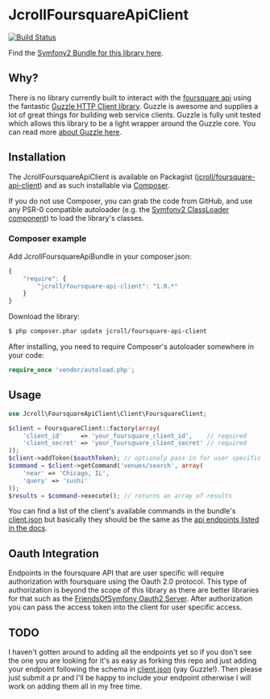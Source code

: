 # JcrollFoursquareApiClient

[![Build Status](https://travis-ci.org/jcroll/foursquare-api-client.png)](https://travis-ci.org/jcroll/foursquare-api-client)

Find the [Symfony2 Bundle for this library here](https://github.com/jcroll/foursquare-api-bundle).

## Why?

There is no library currently built to interact with the [foursquare api](https://developer.foursquare.com/) using the fantastic
[Guzzle HTTP Client library](https://github.com/guzzle/guzzle). Guzzle is awesome and supplies a lot of great things
for building web service clients. Guzzle is fully unit tested which allows this library to be a light wrapper around the Guzzle
core. You can read more [about Guzzle here](http://guzzlephp.org/).

## Installation

The JcrollFoursquareApiClient is available on Packagist ([jcroll/foursquare-api-client](https://packagist.org/packages/jcroll/foursquare-api-client))
and as such installable via [Composer](http://getcomposer.org/).

If you do not use Composer, you can grab the code from GitHub, and use any PSR-0 compatible autoloader
(e.g. the [Symfony2 ClassLoader component](https://github.com/symfony/ClassLoader)) to load the library's classes.

### Composer example

Add JcrollFoursquareApiBundle in your composer.json:

```js
{
    "require": {
        "jcroll/foursquare-api-client": "1.0.*"
    }
}
```

Download the library:

``` bash
$ php composer.phar update jcroll/foursquare-api-client
```

After installing, you need to require Composer's autoloader somewhere in your code:

```php
require_once 'vendor/autoload.php';
```

## Usage

```php
use Jcroll\FoursquareApiClient\Client\FoursquareClient;

$client = FoursquareClient::factory(array(
    'client_id'     => 'your_foursquare_client_id',    // required
    'client_secret' => 'your_foursquare_client_secret' // required
));
$client->addToken($oauthToken); // optionaly pass in for user specific requests
$command = $client->getCommand('venues/search', array(
    'near' => 'Chicago, IL',
    'query' => 'sushi'
));
$results = $command->execute(); // returns an array of results
```

You can find a list of the client's available commands in the bundle's
[client.json](https://github.com/jcroll/foursquare-api-client/blob/master/lib/Jcroll/FoursquareApiClient/Resources/config/client.json) but basically
they should be the same as the [api endpoints listed in the docs](https://developer.foursquare.com/docs/).

## Oauth Integration

Endpoints in the foursquare API that are user specific will require authorization with foursquare using the Oauth 2.0 protocol. This type
of authorization is beyond the scope of this library as there are better libraries for that such as the [FriendsOfSymfony Oauth2 
Server](https://github.com/FriendsOfSymfony/oauth2-php). After authorization you can pass the access token into the client for user 
specific access.

## TODO

I haven't gotten around to adding all the endpoints yet so if you don't see the one you are looking for it's as easy as
forking this repo and just adding your endpoint following the schema in [client.json](https://github.com/jcroll/foursquare-api-client/blob/master/lib/Jcroll/FoursquareApiClient/Resources/config/client.json)
(yay Guzzle!). Then please just submit a pr and I'll be happy to include your endpoint otherwise I will work on adding 
them all in my free time.

